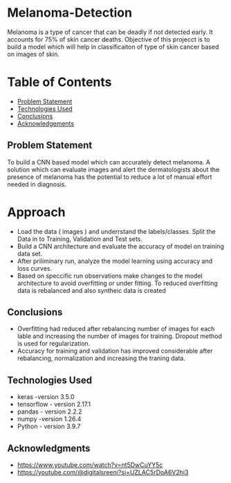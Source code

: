 # Melanoma-Detection

Melanoma is a type of cancer that can be deadly if not detected early. It accounts for 75% of skin cancer deaths. Objective of this projecct is to build a model which will help in classificaiton of type of skin cancer based on images of skin.

# Table of Contents
* [Problem Statement](#Problem-Statement)
* [Technologies Used](#Techcnologies-Used)
* [Conclusions](#Conclusions)
* [Acknowledgements](#Acknowledgments)

## Problem Statement
To build a CNN based model which can accurately detect melanoma. A solution which can evaluate images and alert the dermatologists about the presence of melanoma has the potential to reduce a lot of manual effort needed in diagnosis.

# Approach
- Load the data ( images ) and underrstand the labels/classes. Split the Data in to Training, Validation and Test sets.
- Build a CNN architecture and evaluate the accuracy of model on training data set.
- After priliminary run, analyze the model learning using accuracy and loss curves.
- Based on speccific run observations make changes to the model architecture to avoid overfitting or under fitting. To reduced overfitting data is rebalanced and also syntheic data is created
  
## Conclusions
*   Overfitting had reduced after rebalancing number of images for each lable and increasing the number of images for training. Dropout method is used for regularization.
*   Accuracy for training and validation has improved considerable after rebalancing, normalization and increasing the traning data.
  
## Technologies Used
- keras -version 3.5.0
- tensorflow  - version 2.17.1
- pandas - version 2.2.2 
- numpy  -version 1.26.4
- Python - version 3.9.7


  
## Acknowledgments

- https://www.youtube.com/watch?v=nt5DwCuYY5c
- https://youtube.com/@digitalsreeni?si=UZLAC5rDoA6V2hi3

